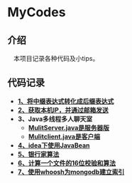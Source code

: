 # MyCodes

## 介绍
&emsp;本项目记录各种代码及小tips。

## 代码记录
 
 * **<a href="https://github.com/DelCoding/MyCodes/blob/master/Using%20Stack%20and%20Suffix">1、将中缀表达式转化成后缀表达式</a>**
 * **<a href="https://github.com/DelCoding/MyCodes/blob/master/send_ip.py">2、获取本机IP，并通过邮箱发送</a>**
 * **3、Java多线程多人聊天室**
     * **<a href="https://github.com/DelCoding/MyCodes/blob/master/MulitServer.java">MulitServer.java是服务器版</a>**
     * **<a href="https://github.com/DelCoding/MyCodes/blob/master/MulitClient.java">Mulitclient.java是客户端</a>**
 * **<a href="https://github.com/DelCoding/MyCodes/blob/master/idea%E4%B8%8B%E4%BD%BF%E7%94%A8JavaBean.md">4、idea下使用JavaBean</a>**
 * **<a href="https://github.com/DelCoding/MyCodes/blob/master/bank.py">5、银行家算法</a>**
 * **<a href="https://github.com/DelCoding/MyCodes/blob/master/checksum.py">6、计算一个文件的16位校验和算法</a>**
 * **<a href="https://github.com/DelCoding/MyCodes/blob/master/whoosh.py">7、使用whoosh为mongodb建立索引</a>**
